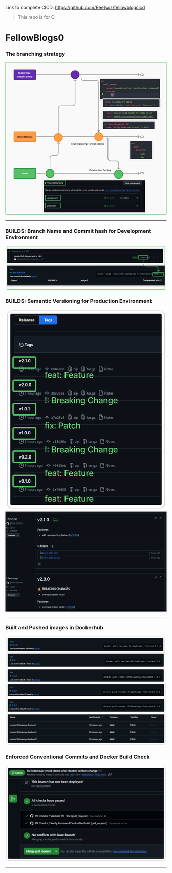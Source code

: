 
Link to complete CICD: 
https://github.com/Reetwiz/fellowblogcicd 

> This repo is for CI

# FellowBlogs0


### The branching strategy
   
![alt text](markdown-images/image.png)

---

### BUILDS: Branch Name and Commit hash for Development Environment
   
![alt text](markdown-images/image-2.png)

### BUILDS: Semantic Versioning for Production Environment

![alt text](markdown-images/image-3.png)
![alt text](markdown-images/image-4.png)

---

### Built and Pushed images in Dockerhub

![alt text](markdown-images/image-5.png)

### Enforced Conventional Commits and Docker Build Check

![alt text](markdown-images/image-6.png)

---
